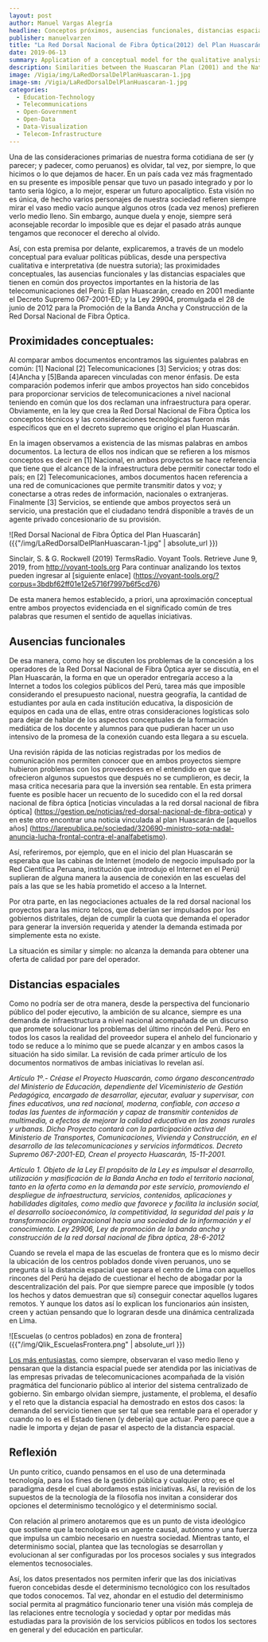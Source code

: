 ```yaml
---
layout: post
author: Manuel Vargas Alegría
headline: Conceptos próximos, ausencias funcionales, distancias espaciales.   
publisher: manuelvarzen
title: "La Red Dorsal Nacional de Fibra Óptica(2012) del Plan Huascarán(2001)"
date: 2019-06-13
summary: Application of a conceptual model for the qualitative analysis of public policies
description: Similarities between the Huascaran Plan (2001) and the National Fiber Optic Dorsal Network (2012) 
image: /Vigia/img/LaRedDorsalDelPlanHuascaran-1.jpg
image-sm: /Vigia/LaRedDorsalDelPlanHuascaran-1.jpg
categories:
  - Education-Technology  
  - Telecommunications
  - Open-Government
  - Open-Data
  - Data-Visualization
  - Telecom-Infrastructure
---
```


Una de las consideraciones primarias de nuestra forma cotidiana de ser (y parecer; y padecer, como peruanos) es olvidar, tal vez, por siempre, lo que hicimos o lo que dejamos de hacer. En un país cada vez más fragmentado en su presente es imposible pensar que tuvo un pasado integrado y por lo tanto seria lógico, a lo mejor, esperar un futuro apocalíptico. Esta visión no es única, de hecho varios personajes de nuestra sociedad refieren siempre mirar el vaso medio vacío aunque algunos otros (cada vez menos) prefieren verlo medio lleno. Sin embargo, aunque duela y enoje, siempre será aconsejable recordar lo imposible que es dejar el pasado atrás aunque tengamos que reconocer el derecho al olvido.  

Así, con esta premisa por delante, explicaremos, a través de un modelo conceptual para evaluar políticas públicas, desde una perspectiva cualitativa e interpretativa (de nuestra sutoria); las proximidades conceptuales, las ausencias funcionales y las distancias espaciales que tienen en común dos proyectos importantes en la historia de las telecomunicaciones del Perú: El plan Huascarán, creado en 2001 mediante el Decreto Supremo 067-2001-ED; y la Ley 29904, promulgada el 28 de junio de 2012 para la Promoción de la Banda Ancha y Construcción de la Red Dorsal Nacional de Fibra Óptica.    

## Proximidades conceptuales: 
Al comparar ambos documentos encontramos las siguientes palabras en común: [1] Nacional [2] Telecomunicaciones [3] Servicios; y otras dos: [4]Ancha y [5]Banda aparecen vinculadas con menor énfasis. De esta comparación podemos inferir que ambos proyectos han sido concebidos para proporcionar servicios de telecomunicaciones a nivel nacional teniendo en común que los dos reclaman una infraestructura para operar. Obviamente, en la ley que crea la Red Dorsal Nacional de Fibra Óptica los conceptos técnicos y las consideraciones tecnológicas fueron más específicos que en el decreto supremo que origino el plan Huascarán. 

En la imagen observamos a existencia de las mismas palabras en ambos documentos. La lectura de ellos nos indican que se refieren a los mismos conceptos es decir en [1] Nacional, en ambos proyectos se hace referencia que tiene que el alcance de la infraestructura debe permitir conectar todo el país; en [2] Telecomunicaciones, ambos documentos hacen referencia a una red de comunicaciones que permite transmitir datos y voz; y conectarse a otras redes de información, nacionales o extranjeras. Finalmente [3] Servicios, se entiende que ambos proyectos será un servicio, una prestación que el ciudadano tendrá disponible a través de un agente privado concesionario de su provisión. 

![Red Dorsal Nacional de Fibra Óptica del Plan Huascarán]({{"/img/LaRedDorsalDelPlanHuascaran-1.jpg" | absolute_url }})

Sinclair, S. & G. Rockwell (2019) TermsRadio. Voyant Tools. Retrieve June 9, 2019, from http://voyant-tools.org
Para continuar analizando los textos pueden ingresar al [siguiente enlace] (https://voyant-tools.org/?corpus=3bdbf62ff01e12e5716f7997b6f5cd76)

De esta manera hemos establecido, a priori, una aproximación conceptual entre ambos proyectos evidenciada en el significado común de tres palabras que resumen el sentido de aquellas iniciativas. 

## Ausencias funcionales 
De esa manera, como hoy se discuten los problemas de la concesión a los operadores de la Red Dorsal Nacional de Fibra Óptica ayer se discutía, en el Plan Huascarán, la forma en que un operador entregaría acceso a la Internet a todos los colegios públicos del Perú, tarea más que imposible considerando el presupuesto nacional, nuestra geografía, la cantidad de estudiantes por aula en cada institución educativa, la disposición de equipos en cada una de ellas, entre otras consideraciones logísticas solo para dejar de hablar de los aspectos conceptuales de la formación mediática de los docente y alumnos para que pudieran hacer un uso intensivo de la promesa de la conexión cuando esta llegara a su escuela. 

Una revisión rápida de las noticias registradas por los medios de comunicación nos permiten conocer que en ambos proyectos siempre hubieron problemas con los proveedores en el entendido en que se ofrecieron algunos supuestos que después no se cumplieron, es decir, la masa critica necesaria para que la inversión sea rentable. En esta primera fuente es posible hacer un recuento de lo sucedido con el la red dorsal nacional de fibra óptica [noticias vinculadas a la red dorsal nacional de fibra óptica] (https://gestion.pe/noticias/red-dorsal-nacional-de-fibra-optica) y en este otro encontrar una noticia vinculada al plan Huascarán de [aquellos años] (https://larepublica.pe/sociedad/320690-ministro-sota-nadal-anuncia-lucha-frontal-contra-el-analfabetismo). 

Así, referiremos, por ejemplo, que en el inicio del plan Huascarán se esperaba que las cabinas de Internet (modelo de negocio impulsado por la Red Científica Peruana, institución que introdujo el Internet en el Perú) suplieran de alguna manera la ausencia de conexión en las escuelas del país a las que se les había prometido el acceso a la Internet. 

Por otra parte, en las negociaciones actuales de la red dorsal nacional los proyectos para las micro telcos, que deberían ser impulsados por los gobiernos distritales, dejan de cumplir la cuota que demanda el operador para generar la inversión requerida y atender la demanda estimada por simplemente esta no existe. 

La situación es similar y simple: no alcanza la demanda para obtener una oferta de calidad por pare del operador. 

## Distancias espaciales

Como no podría ser de otra manera, desde la perspectiva del funcionario público del poder ejecutivo, la ambición de su alcance, siempre es una demanda de infraestructura a nivel nacional acompañada de un discurso que promete solucionar los problemas del último rincón del Perú. Pero en todos los casos la realidad del proveedor supera el anhelo del funcionario y todo se reduce a lo mínimo que se puede alcanzar y en ambos casos la situación ha sido similar. La revisión de cada primer artículo de los documentos normativos de ambas iniciativas lo revelan así.  

*Artículo 1º.- Créase el Proyecto Huascarán, como órgano desconcentrado del Ministerio de Educación, dependiente del
Viceministerio de Gestión Pedagógica, encargado de desarrollar, ejecutar, evaluar y supervisar, con fines educativos, una red
nacional, moderna, confiable, con acceso a todas las fuentes de información y capaz de transmitir contenidos de multimedia, a
efectos de mejorar la calidad educativa en las zonas rurales y urbanas. Dicho Proyecto contará con la participación activa del
Ministerio de Transportes, Comunicaciones, Vivienda y Construcción, en el desarrollo de las telecomunicaciones y servicios
informáticos. Decreto Supremo 067-2001-ED, Crean el proyecto Huascarán, 15-11-2001.* 

*Artículo 1. Objeto de la Ley
El propósito de la Ley es impulsar el desarrollo, utilización y masificación de la Banda Ancha en todo el territorio nacional,
tanto en la oferta como en la demanda por este servicio, promoviendo el despliegue de infraestructura, servicios, contenidos,
aplicaciones y habilidades digitales, como medio que favorece y facilita la inclusión social, el desarrollo socioeconómico, la
competitividad, la seguridad del país y la transformación organizacional hacia una sociedad de la información y el
conocimiento. Ley 29906, Ley de promoción de la banda ancha y construcción de la red dorsal nacional de fibra óptica, 28-6-2012* 

Cuando se revela el mapa de las escuelas de frontera que es lo mismo decir la ubicación de los centros poblados donde viven peruanos, uno se pregunta si la distancia espacial que separa el centro de Lima con aquellos rincones del Perú ha dejado de cuestionar el hecho de abogadar por la descentralización del país. Por que siempre parece que imposible (y todos los hechos y datos demuestran que sí) conseguir conectar aquellos lugares remotos. Y aunque los datos así lo explican los funcionarios aún insisten, creen y actúan pensando que lo lograran desde una dinámica centralizada en Lima. 

![Escuelas (o centros poblados) en zona de frontera]({{"/img/Qlik_EscuelasFrontera.png" | absolute_url }})

[Los más entusiastas,](https://twitter.com/oscarmontezuma/status/1135164541707251712?s=20) como siempre, observaran el vaso medio lleno y pensaran que la distancia espacial puede ser atendida por las iniciativas de las empresas privadas de telecomunicaciones acompañada de la visión pragmática del funcionario público al interior del sistema centralizado de gobierno. Sin embargo olvidan siempre, justamente, el problema, el desafío y el reto que la distancia espacial ha demostrado en estos dos casos: la demanda del servicio tienen que ser tal que sea rentable para el operador y cuando no lo es el Estado tienen (y debería) que actuar. Pero parece que a nadie le importa y dejan de pasar el aspecto de la distancia espacial. 

## Reflexión 
Un punto critico, cuando pensamos en el uso de una determinada tecnología, para los fines de la gestión pública y cualquier otro; es el paradigma desde el cual abordamos estas iniciativas. Así, la revisión de los supuestos de la tecnología de la filosofía nos invitan a considerar dos opciones el determinismo tecnológico y el determinismo social. 

Con relación al primero anotaremos que es un punto de vista ideológico que sostiene que la tecnología es un agente causal, autónomo y una fuerza que impulsa un cambio necesario en nuestra sociedad. Mientras tanto, el determinismo social, plantea que las tecnologías se desarrollan y evolucionan al ser configuradas por los procesos sociales y sus integrados elementos tecnosociales. 

Así, los datos presentados nos permiten inferir que las dos iniciativas fueron concebidas desde el determinismo tecnológico con los resultados que todos conocemos. Tal vez, ahondar en el estudio del determinismo social permita al pragmático funcionario tener una visión más compleja de las relaciones entre tecnología y sociedad y optar por medidas más estudiadas para la provisión de los servicios públicos en todos los sectores en general y del educación en particular. 
